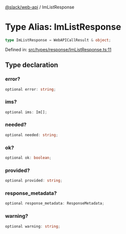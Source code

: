 [@slack/web-api](../index.md) / ImListResponse

# Type Alias: ImListResponse

```ts
type ImListResponse = WebAPICallResult & object;
```

Defined in: [src/types/response/ImListResponse.ts:11](https://github.com/slackapi/node-slack-sdk/blob/main/packages/web-api/src/types/response/ImListResponse.ts#L11)

## Type declaration

### error?

```ts
optional error: string;
```

### ims?

```ts
optional ims: Im[];
```

### needed?

```ts
optional needed: string;
```

### ok?

```ts
optional ok: boolean;
```

### provided?

```ts
optional provided: string;
```

### response\_metadata?

```ts
optional response_metadata: ResponseMetadata;
```

### warning?

```ts
optional warning: string;
```
